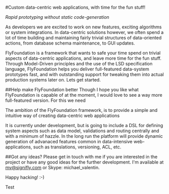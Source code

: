 #Custom data-centric web applications, with time for the fun stuff!

*Rapid prototyping without static code-generation*

As developers we are excited to work on new features, exciting algorithms or
system integrations. In data-centric solutions however, we often spend a lot
of time building and maintaining fairly trivial structures of data-oriented
actions, from database schema maintenance, to GUI updates.

FlyFoundation is a framework that wants to safe your time spend on trivial
aspects of data-centric applications, and leave more time for the fun stuff.
Through Model-Driven principles and the use of the LSD specification language,
FlyFoundation helps you deliver full-featured data-system prototypes fast, and
with outstanding support for tweaking them into actual production systems later
on. Lets get started.

##Help make FlyFoundation better
Though I hope you like what FlyFoundation is capable of at the moment, I would
love to see a way more full-featured version. For this we need

The ambition of the FlyFoundation framework, is to provide a simple and
intuitive way of creating data-centric web applications

It is currently under development, but is going to include a DSL for defining system aspects
such as data model, validations and routing centrally and with a minimum of hazzle. In the
long run the platform will provide dynamic generation of advanaced features common in 
data-intensive web-applications, such as translations, versioning, ACL, etc.

##Got any ideas?
Please get in touch with me if you are interested in the project or have any good ideas for
the further development. I'm available at mv@signifly.com or Skype: michael_valentin.

Happy hacking! :-)

Test
